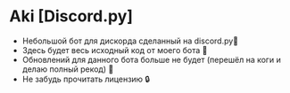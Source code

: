 # Aki [Discord.py]
- Небольшой бот для дискорда сделанный на discord.py🌴
- Здесь будет весь исходный код от моего бота 📝
- Обновлений для данного бота больше не будет (перешёл на коги и делаю полный рекод) 🔄
- Не забудь прочитать лицензию 🔒
